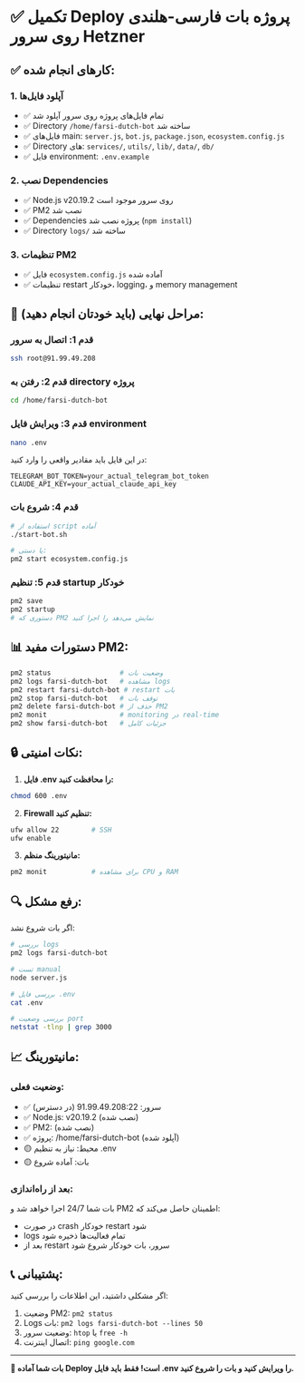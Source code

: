 # ✅ تکمیل Deploy پروژه بات فارسی-هلندی روی سرور Hetzner

## ✅ کارهای انجام شده:

### 1. آپلود فایل‌ها
- ✅ تمام فایل‌های پروژه روی سرور آپلود شد
- ✅ Directory `/home/farsi-dutch-bot` ساخته شد
- ✅ فایل‌های main: `server.js`, `bot.js`, `package.json`, `ecosystem.config.js`
- ✅ Directory های: `services/`, `utils/`, `lib/`, `data/`, `db/`
- ✅ فایل environment: `.env.example`

### 2. نصب Dependencies
- ✅ Node.js v20.19.2 روی سرور موجود است
- ✅ PM2 نصب شد
- ✅ Dependencies پروژه نصب شد (`npm install`)
- ✅ Directory `logs/` ساخته شد

### 3. تنظیمات PM2
- ✅ فایل `ecosystem.config.js` آماده شده
- ✅ تنظیمات restart خودکار، logging، و memory management

## 🔧 مراحل نهایی (باید خودتان انجام دهید):

### قدم 1: اتصال به سرور
```bash
ssh root@91.99.49.208
```

### قدم 2: رفتن به directory پروژه
```bash
cd /home/farsi-dutch-bot
```

### قدم 3: ویرایش فایل environment
```bash
nano .env
```

در این فایل باید مقادیر واقعی را وارد کنید:
```
TELEGRAM_BOT_TOKEN=your_actual_telegram_bot_token
CLAUDE_API_KEY=your_actual_claude_api_key
```

### قدم 4: شروع بات
```bash
# استفاده از script آماده
./start-bot.sh

# یا دستی:
pm2 start ecosystem.config.js
```

### قدم 5: تنظیم startup خودکار
```bash
pm2 save
pm2 startup
# دستوری که PM2 نمایش می‌دهد را اجرا کنید
```

## 📊 دستورات مفید PM2:

```bash
pm2 status                 # وضعیت بات
pm2 logs farsi-dutch-bot   # مشاهده logs
pm2 restart farsi-dutch-bot # restart بات  
pm2 stop farsi-dutch-bot   # توقف بات
pm2 delete farsi-dutch-bot # حذف از PM2
pm2 monit                  # monitoring در real-time
pm2 show farsi-dutch-bot   # جزئیات کامل
```

## 🔒 نکات امنیتی:

1. **فایل .env را محافظت کنید:**
```bash
chmod 600 .env
```

2. **Firewall تنظیم کنید:**
```bash
ufw allow 22        # SSH
ufw enable
```

3. **مانیتورینگ منظم:**
```bash
pm2 monit           # برای مشاهده CPU و RAM
```

## 🔍 رفع مشکل:

اگر بات شروع نشد:
```bash
# بررسی logs
pm2 logs farsi-dutch-bot

# تست manual
node server.js

# بررسی فایل .env
cat .env

# بررسی وضعیت port
netstat -tlnp | grep 3000
```

## 📈 مانیتورینگ:

### وضعیت فعلی:
- ✅ سرور: 91.99.49.208:22 (در دسترس)
- ✅ Node.js: v20.19.2 (نصب شده)
- ✅ PM2: (نصب شده)
- ✅ پروژه: /home/farsi-dutch-bot (آپلود شده)
- 🟡 محیط: نیاز به تنظیم .env
- 🟡 بات: آماده شروع

### بعد از راه‌اندازی:
بات شما 24/7 اجرا خواهد شد و PM2 اطمینان حاصل می‌کند که:
- در صورت crash خودکار restart شود
- logs تمام فعالیت‌ها ذخیره شود
- بعد از restart سرور، بات خودکار شروع شود

## 📞 پشتیبانی:

اگر مشکلی داشتید، این اطلاعات را بررسی کنید:
1. وضعیت PM2: `pm2 status`
2. Logs بات: `pm2 logs farsi-dutch-bot --lines 50`
3. وضعیت سرور: `htop` یا `free -h`
4. اتصال اینترنت: `ping google.com`

---
**🎉 بات شما آماده Deploy است! فقط باید فایل .env را ویرایش کنید و بات را شروع کنید.**